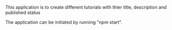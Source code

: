 This application is to create different tutorials with thier title, description and published status

The application can be initiated by running "npm start".
